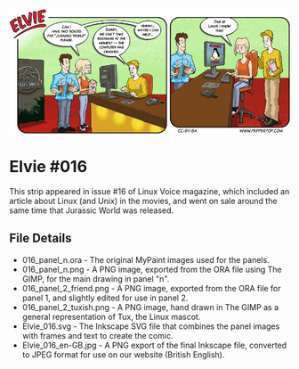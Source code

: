 ![Elvie comic strip #016](Elvie_016_en-GB.jpg)

Elvie #016
==========
This strip appeared in issue #16 of Linux Voice magazine, which included an article about Linux (and Unix) in the movies,
and went on sale around the same time that Jurassic World was released.


File Details
------------
* 016_panel_n.ora             - The original MyPaint images used for the panels.
* 016_panel_n.png             - A PNG image, exported from the ORA file using The GIMP, for the main drawing in panel "n".
* 016_panel_2_friend.png      - A PNG image, exported from the ORA file for panel 1, and slightly edited for use in panel 2.
* 016_panel_2_tuxish.png      - A PNG image, hand drawn in The GIMP as a general representation of Tux, the Linux mascot.
* Elvie_016.svg               - The Inkscape SVG file that combines the panel images with frames and text to create the comic.
* Elvie_016_en-GB.jpg         - A PNG export of the final Inkscape file, converted to JPEG format for use on our website (British English).

